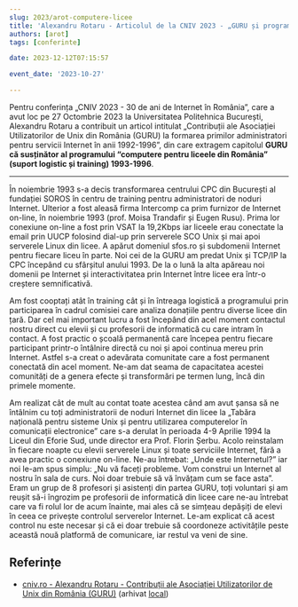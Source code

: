 ```yaml
---
slug: 2023/arot-computere-licee
title: 'Alexandru Rotaru - Articolul de la CNIV 2023 - „GURU și programul Computere pentru licee”'
authors: [arot]
tags: [conferinte]

date: 2023-12-12T07:15:57

event_date: '2023-10-27'

---
```


Pentru conferința „CNIV 2023 - 30 de ani de Internet în România”,
care a avut loc pe 27 Octombrie 2023 la Universitatea Politehnica
București, Alexandru Rotaru a contribuit un articol intitulat
„Contribuții ale Asociației Utilizatorilor de Unix din România
(GURU) la formarea primilor administratori pentru servicii Internet
în anii 1992-1996”, din care extragem capitolul
**GURU că susținător al programului “computere pentru liceele
din România” (suport logistic și training) 1993-1996**.

<!-- truncate -->

---

În noiembrie 1993 s-a decis transformarea centrului CPC din București al fundației SOROS în centru de training pentru administratori de noduri Internet. Ulterior a fost aleasă firma Intercomp ca prim furnizor de Internet on-line, în noiembrie 1993 (prof. Moisa Trandafir și Eugen Rusu). Prima lor conexiune on-line a fost prin VSAT la 19,2Kbps iar liceele erau conectate la email prin UUCP folosind dial-up prin serverele SCO Unix și mai apoi serverele Linux din licee. A apărut domeniul sfos.ro și subdomenii Internet pentru fiecare liceu în parte. Noi cei de la GURU am predat Unix și TCP/IP la CPC începând cu sfârșitul anului 1993. De la o lună la alta apăreau noi domenii pe Internet și interactivitatea prin Internet între licee era într-o creștere semnificativă.

Am fost cooptați atât în training cât și în întreaga logistică a programului prin participarea în cadrul comisiei care analiza donațiile pentru diverse licee din țară. Dar cel mai important lucru a fost începând din acel moment contactul nostru direct cu elevii și cu profesorii de informatică cu care intram în contact. A fost practic o școală permanentă care începea pentru fiecare participant printr-o întâlnire directă cu noi și apoi continua mereu prin Internet. Astfel s-a creat o adevărata comunitate care a fost permanent conectată din acel moment. Ne-am dat seama de capacitatea acestei comunități de a genera efecte și transformări pe termen lung, încă din primele momente.

Am realizat cât de mult au contat toate acestea când am avut șansa să ne întâlnim cu toți administratorii de noduri Internet din licee la „Tabăra națională pentru sisteme Unix și pentru utilizarea computerelor în comunicații electronice” care s-a derulat în perioada 4-9 Aprilie 1994 la Liceul din Eforie Sud, unde director era Prof. Florin Șerbu. Acolo reinstalam în fiecare noapte cu elevii serverele Linux și toate serviciile Internet, fără a avea practic o conexiune on-line. Ne-au întrebat: „Unde este Internetul?” iar noi le-am spus simplu: „Nu vă faceți probleme. Vom construi un Internet al nostru în sala de curs. Noi doar trebuie să vă învățam cum se face asta”. Eram un grup de 8 profesori și asistenți din partea GURU, toți voluntari și am reușit să-i îngrozim pe profesorii de informatică din licee care ne-au întrebat care va fi rolul lor de acum înainte, mai ales că se simțeau depășiți de elevi în ceea ce privește controlul serverelor Internet. Le-am explicat că acest control nu este
necesar și că ei doar trebuie să coordoneze activitățile peste această nouă platformă
de comunicare, iar restul va veni de sine.

## Referințe

- [cniv.ro - Alexandru Rotaru - Contribuții ale Asociației Utilizatorilor de Unix din România (GURU)](https://cniv.ro/documents/26/CNIV_Volum_Aniversar_2023_-_Versiune_Online_DPxioQg.pdf) (arhivat [local](https://cronica-it.github.io/arhiva/))
